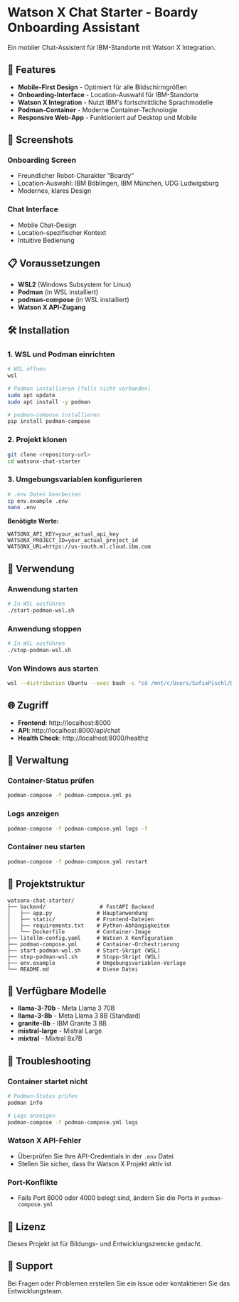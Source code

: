 # Watson X Chat Starter - Boardy Onboarding Assistant

Ein mobiler Chat-Assistent für IBM-Standorte mit Watson X Integration.

## 🚀 Features

- **Mobile-First Design** - Optimiert für alle Bildschirmgrößen
- **Onboarding-Interface** - Location-Auswahl für IBM-Standorte
- **Watson X Integration** - Nutzt IBM's fortschrittliche Sprachmodelle
- **Podman-Container** - Moderne Container-Technologie
- **Responsive Web-App** - Funktioniert auf Desktop und Mobile

## 🎨 Screenshots

### Onboarding Screen
- Freundlicher Robot-Charakter "Boardy"
- Location-Auswahl: IBM Böblingen, IBM München, UDG Ludwigsburg
- Modernes, klares Design

### Chat Interface
- Mobile Chat-Design
- Location-spezifischer Kontext
- Intuitive Bedienung

## 📋 Voraussetzungen

- **WSL2** (Windows Subsystem for Linux)
- **Podman** (in WSL installiert)
- **podman-compose** (in WSL installiert)
- **Watson X API-Zugang**

## 🛠️ Installation

### 1. WSL und Podman einrichten
```bash
# WSL öffnen
wsl

# Podman installieren (falls nicht vorhanden)
sudo apt update
sudo apt install -y podman

# podman-compose installieren
pip install podman-compose
```

### 2. Projekt klonen
```bash
git clone <repository-url>
cd watsonx-chat-starter
```

### 3. Umgebungsvariablen konfigurieren
```bash
# .env Datei bearbeiten
cp env.example .env
nano .env
```

**Benötigte Werte:**
```env
WATSONX_API_KEY=your_actual_api_key
WATSONX_PROJECT_ID=your_actual_project_id
WATSONX_URL=https://us-south.ml.cloud.ibm.com
```

## 🚀 Verwendung

### Anwendung starten
```bash
# In WSL ausführen
./start-podman-wsl.sh
```

### Anwendung stoppen
```bash
# In WSL ausführen
./stop-podman-wsl.sh
```

### Von Windows aus starten
```bash
wsl --distribution Ubuntu --exec bash -c "cd /mnt/c/Users/SofiePischl/Documents/01_HdM/watsonx-chat-starter && ./start-podman-wsl.sh"
```

## 🌐 Zugriff

- **Frontend**: http://localhost:8000
- **API**: http://localhost:8000/api/chat
- **Health Check**: http://localhost:8000/healthz

## 🔧 Verwaltung

### Container-Status prüfen
```bash
podman-compose -f podman-compose.yml ps
```

### Logs anzeigen
```bash
podman-compose -f podman-compose.yml logs -f
```

### Container neu starten
```bash
podman-compose -f podman-compose.yml restart
```

## 📁 Projektstruktur

```
watsonx-chat-starter/
├── backend/                 # FastAPI Backend
│   ├── app.py              # Hauptanwendung
│   ├── static/             # Frontend-Dateien
│   ├── requirements.txt    # Python-Abhängigkeiten
│   └── Dockerfile          # Container-Image
├── litellm-config.yaml     # Watson X Konfiguration
├── podman-compose.yml      # Container-Orchestrierung
├── start-podman-wsl.sh     # Start-Skript (WSL)
├── stop-podman-wsl.sh      # Stopp-Skript (WSL)
├── env.example             # Umgebungsvariablen-Vorlage
└── README.md               # Diese Datei
```

## 🤖 Verfügbare Modelle

- **llama-3-70b** - Meta Llama 3 70B
- **llama-3-8b** - Meta Llama 3 8B (Standard)
- **granite-8b** - IBM Granite 3 8B
- **mistral-large** - Mistral Large
- **mixtral** - Mixtral 8x7B

## 🐛 Troubleshooting

### Container startet nicht
```bash
# Podman-Status prüfen
podman info

# Logs anzeigen
podman-compose -f podman-compose.yml logs
```

### Watson X API-Fehler
- Überprüfen Sie Ihre API-Credentials in der `.env` Datei
- Stellen Sie sicher, dass Ihr Watson X Projekt aktiv ist

### Port-Konflikte
- Falls Port 8000 oder 4000 belegt sind, ändern Sie die Ports in `podman-compose.yml`

## 📝 Lizenz

Dieses Projekt ist für Bildungs- und Entwicklungszwecke gedacht.

## 🤝 Support

Bei Fragen oder Problemen erstellen Sie ein Issue oder kontaktieren Sie das Entwicklungsteam.

